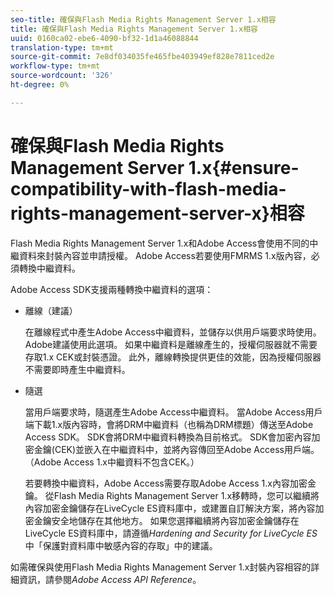 ```yaml
---
seo-title: 確保與Flash Media Rights Management Server 1.x相容
title: 確保與Flash Media Rights Management Server 1.x相容
uuid: 0160ca02-ebe6-4090-bf32-1d1a46088844
translation-type: tm+mt
source-git-commit: 7e8df034035fe465fbe403949ef828e7811ced2e
workflow-type: tm+mt
source-wordcount: '326'
ht-degree: 0%

---
```



# 確保與Flash Media Rights Management Server 1.x{#ensure-compatibility-with-flash-media-rights-management-server-x}相容

Flash Media Rights Management Server 1.x和Adobe Access會使用不同的中繼資料來封裝內容並申請授權。 Adobe Access若要使用FMRMS 1.x版內容，必須轉換中繼資料。

Adobe Access SDK支援兩種轉換中繼資料的選項：

* 離線（建議）

   在離線程式中產生Adobe Access中繼資料，並儲存以供用戶端要求時使用。 Adobe建議使用此選項。 如果中繼資料是離線產生的，授權伺服器就不需要存取1.x CEK或封裝憑證。 此外，離線轉換提供更佳的效能，因為授權伺服器不需要即時產生中繼資料。

* 隨選

   當用戶端要求時，隨選產生Adobe Access中繼資料。 當Adobe Access用戶端下載1.x版內容時，會將DRM中繼資料（也稱為DRM標題）傳送至Adobe Access SDK。 SDK會將DRM中繼資料轉換為目前格式。 SDK會加密內容加密金鑰(CEK)並嵌入在中繼資料中，並將內容傳回至Adobe Access用戶端。 （Adobe Access 1.x中繼資料不包含CEK。）

   若要轉換中繼資料，Adobe Access需要存取Adobe Access 1.x內容加密金鑰。 從Flash Media Rights Management Server 1.x移轉時，您可以繼續將內容加密金鑰儲存在LiveCycle ES資料庫中，或建置自訂解決方案，將內容加密金鑰安全地儲存在其他地方。 如果您選擇繼續將內容加密金鑰儲存在LiveCycle ES資料庫中，請遵循&#x200B;*Hardening and Security for LiveCycle ES*&#x200B;中「保護對資料庫中敏感內容的存取」中的建議。

如需確保與使用Flash Media Rights Management Server 1.x封裝內容相容的詳細資訊，請參閱&#x200B;*Adobe Access API Reference*。
